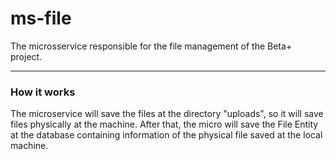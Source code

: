 # ms-file
The microsservice responsible for the file management of the Beta+ project.

---

### How it works


The microservice will save the files at the directory "uploads", so it will save
files physically at the machine. After that, the micro will save the File Entity at
the database containing information of the physical file saved at the local machine.